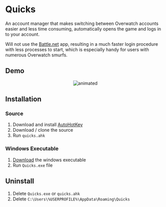 # Quicks
An account manager that makes switching between Overwatch accounts easier and less time consuming, automatically opens the game and logs in to your account.

Will not use the [Battle.net](https://www.blizzard.com/en-us/apps/battle.net/desktop) app, resulting in a much faster login procedure with less processes to start, which is especially handy for users with numerous Overwatch smurfs. 

## Demo
<p align="center">
  <img src="https://user-images.githubusercontent.com/88138099/127763796-0bab87de-1259-476f-aaff-60eb5debc47a.gif" alt="animated" />
</p>

## Installation

### Source
1. Download and install [AutoHotKey](https://www.autohotkey.com/)
2. Download / clone the source
3. Run `quicks.ahk`

### Windows Executable
1. [Download](https://github.com/dsymbol/quicks/releases) the windows executable
2. Run `Quicks.exe` file

## Uninstall
1. Delete `Quicks.exe` or `quicks.ahk`
2. Delete `C:\Users\%USERPROFILE%\AppData\Roaming\Quicks`

